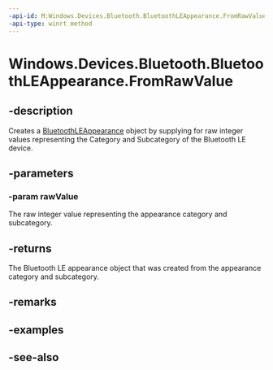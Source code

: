 ----api-id: M:Windows.Devices.Bluetooth.BluetoothLEAppearance.FromRawValue(System.UInt16)
-api-type: winrt method
---<!-- Method syntaxpublic Windows.Devices.Bluetooth.BluetoothLEAppearance FromRawValue(System.UInt16 rawValue)--># Windows.Devices.Bluetooth.BluetoothLEAppearance.FromRawValue## -descriptionCreates a [BluetoothLEAppearance](bluetoothleappearance.md) object by supplying for raw integer values representing the Category and Subcategory of the Bluetooth LE device.## -parameters### -param rawValueThe raw integer value representing the appearance category and subcategory.## -returnsThe Bluetooth LE appearance object that was created from the appearance category and subcategory.## -remarks## -examples## -see-also